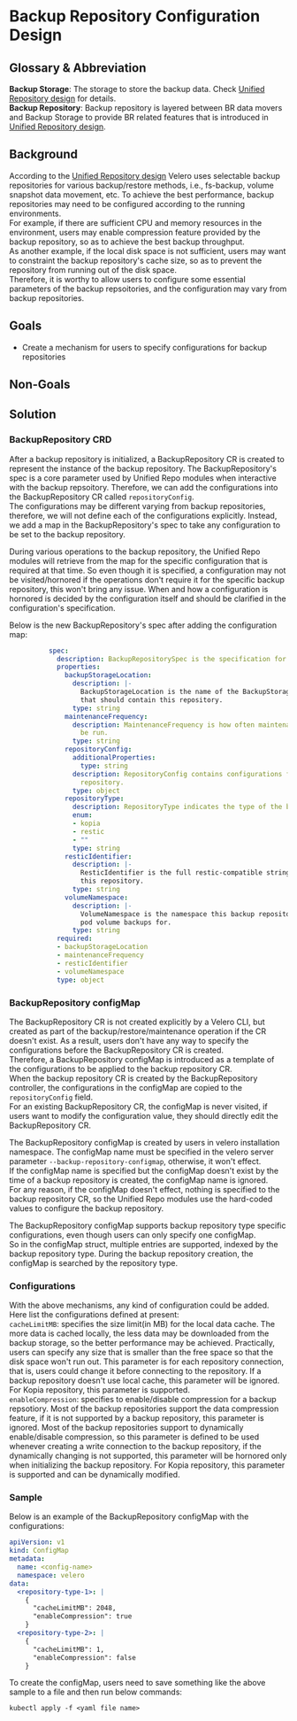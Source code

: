 # Backup Repository Configuration Design

## Glossary & Abbreviation

**Backup Storage**: The storage to store the backup data. Check [Unified Repository design][1] for details.  
**Backup Repository**: Backup repository is layered between BR data movers and Backup Storage to provide BR related features that is introduced in [Unified Repository design][1].    

## Background

According to the [Unified Repository design][1] Velero uses selectable backup repositories for various backup/restore methods, i.e., fs-backup, volume snapshot data movement, etc. To achieve the best performance, backup repositories may need to be configured according to the running environments.  
For example, if there are sufficient CPU and memory resources in the environment, users may enable compression feature provided by the backup repository, so as to achieve the best backup throughput.  
As another example, if the local disk space is not sufficient, users may want to constraint the backup repository's cache size, so as to prevent the repository from running out of the disk space.  
Therefore, it is worthy to allow users to configure some essential parameters of the backup repsoitories, and the configuration may vary from backup repositories.  

## Goals

- Create a mechanism for users to specify configurations for backup repositories  

## Non-Goals

## Solution

### BackupRepository CRD

After a backup repository is initialized, a BackupRepository CR is created to represent the instance of the backup repository. The BackupRepository's spec is a core parameter used by Unified Repo modules when interactive with the backup repsoitory. Therefore, we can add the configurations into the BackupRepository CR called ```repositoryConfig```.  
The configurations may be different varying from backup repositories, therefore, we will not define each of the configurations explicitly. Instead, we add a map in the BackupRepository's spec to take any configuration to be set to the backup repository.  

During various operations to the backup repository, the Unified Repo modules will retrieve from the map for the specific configuration that is required at that time. So even though it is specified, a configuration may not be visited/hornored if the operations don't require it for the specific backup repository, this won't bring any issue. When and how a configuration is hornored is decided by the configuration itself and should be clarified in the configuration's specification.  

Below is the new BackupRepository's spec after adding the configuration map:  
```yaml
          spec:
            description: BackupRepositorySpec is the specification for a BackupRepository.
            properties:
              backupStorageLocation:
                description: |-
                  BackupStorageLocation is the name of the BackupStorageLocation
                  that should contain this repository.
                type: string
              maintenanceFrequency:
                description: MaintenanceFrequency is how often maintenance should
                  be run.
                type: string
              repositoryConfig:
                additionalProperties:
                  type: string
                description: RepositoryConfig contains configurations for the specific
                  repository.
                type: object
              repositoryType:
                description: RepositoryType indicates the type of the backend repository
                enum:
                - kopia
                - restic
                - ""
                type: string
              resticIdentifier:
                description: |-
                  ResticIdentifier is the full restic-compatible string for identifying
                  this repository.
                type: string
              volumeNamespace:
                description: |-
                  VolumeNamespace is the namespace this backup repository contains
                  pod volume backups for.
                type: string
            required:
            - backupStorageLocation
            - maintenanceFrequency
            - resticIdentifier
            - volumeNamespace
            type: object
```            

### BackupRepository configMap

The BackupRepository CR is not created explicitly by a Velero CLI, but created as part of the backup/restore/maintenance operation if the CR doesn't exist. As a result, users don't have any way to specify the configurations before the BackupRepository CR is created.  
Therefore, a BackupRepository configMap is introduced as a template of the configurations to be applied to the backup repository CR.  
When the backup repository CR is created by the BackupRepository controller, the configurations in the configMap are copied to the ```repositoryConfig``` field.   
For an existing BackupRepository CR, the configMap is never visited, if users want to modify the configuration value, they should directly edit the BackupRepository CR.  

The BackupRepository configMap is created by users in velero installation namespace. The configMap name must be specified in the velero server parameter ```--backup-repository-configmap```, otherwise, it won't effect.  
If the configMap name is specified but the configMap doesn't exist by the time of a backup repository is created, the configMap name is ignored.  
For any reason, if the configMap doesn't effect, nothing is specified to the backup repository CR, so the Unified Repo modules use the hard-coded values to configure the backup repository.  

The BackupRepository configMap supports backup repository type specific configurations, even though users can only specify one configMap.  
So in the configMap struct, multiple entries are supported, indexed by the backup repository type. During the backup repository creation, the configMap is searched by the repository type.  

### Configurations

With the above mechanisms, any kind of configuration could be added. Here list the configurations defined at present:  
```cacheLimitMB```: specifies the size limit(in MB) for the local data cache. The more data is cached locally, the less data may be downloaded from the backup storage, so the better performance may be achieved. Practically, users can specify any size that is smaller than the free space so that the disk space won't run out. This parameter is for each repository connection, that is, users could change it before connecting to the repository. If a backup repository doesn't use local cache, this parameter will be ignored. For Kopia repository, this parameter is supported.  
```enableCompression```: specifies to enable/disable compression for a backup repsotiory. Most of the backup repositories support the data compression feature, if it is not supported by a backup repository, this parameter is ignored. Most of the backup repositories support to dynamically enable/disable compression, so this parameter is defined to be used whenever creating a write connection to the backup repository, if the dynamically changing is not supported, this parameter will be hornored only when initializing the backup repository. For Kopia repository, this parameter is supported and can be dynamically modified.  

### Sample
Below is an example of the BackupRepository configMap with the configurations:     
```yaml
apiVersion: v1
kind: ConfigMap
metadata:
  name: <config-name>
  namespace: velero
data:
  <repository-type-1>: |
    {
      "cacheLimitMB": 2048,
      "enableCompression": true    
    }
  <repository-type-2>: |
    {
      "cacheLimitMB": 1,
      "enableCompression": false    
    }        
```

To create the configMap, users need to save something like the above sample to a file and then run below commands:  
```
kubectl apply -f <yaml file name>
```  



[1]: unified-repo-and-kopia-integration/unified-repo-and-kopia-integration.md